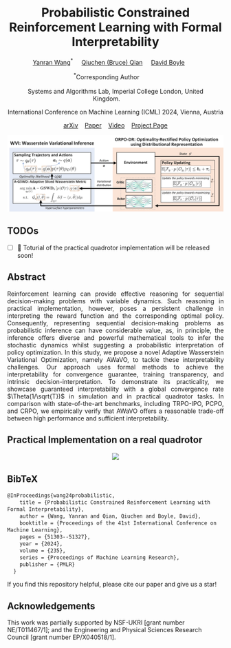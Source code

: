 <h1 align="center">Probabilistic Constrained Reinforcement Learning with Formal Interpretability</h1>
<p align="center">
    <a href="https://alex-yanranwang.github.io/">Yanran Wang</a><sup>*</sup></span>&nbsp;&nbsp;&nbsp;&nbsp;
    <a href="https://bruceqqc.github.io/">Qiuchen (Bruce) Qian</a><sup></sup></span>&nbsp;&nbsp;&nbsp;&nbsp;
    <a href="https://profiles.imperial.ac.uk/david.boyle">David Boyle</a><sup></sup>&nbsp;&nbsp;&nbsp;&nbsp;&nbsp;&nbsp;&nbsp;&nbsp;
</p>

<p align="center">
    <sup>*</sup>Corresponding Author&emsp;&emsp;&emsp;
</p>

<p align="center">
    <sup></sup>Systems and Algorithms Lab, Imperial College London, United Kingdom.&emsp;&emsp;&emsp;
</p>

<p align="center">
    International Conference on Machine Learning (ICML) 2024, Vienna, Austria
</p>

<p align="center">
    <a href="https://arxiv.org/abs/2307.07084">arXiv</a> &nbsp;&nbsp;
    <a href="https://proceedings.mlr.press/v235/wang24bf.html">Paper</a> &nbsp;&nbsp;
    <a href="https://www.youtube.com/watch?v=Auatih9Kxbw">Video</a> &nbsp;&nbsp;
    <a href="https://alex-yanranwang.github.io/AWaVO.html">Project Page</a>
</p>

<p align="center">
  <img src="docs/adaptive_sliding.jpg">
</p>

## TODOs
- [ ] 📣 Toturial of the practical quadrotor implementation will be released soon!


## Abstract
<p align="justify">Reinforcement learning can provide effective reasoning for sequential decision-making problems with variable dynamics. Such reasoning in practical implementation, however, poses a persistent challenge in interpreting the reward function and the corresponding optimal policy. Consequently, representing sequential decision-making problems as probabilistic inference can have considerable value, as, in principle, the inference offers diverse and powerful mathematical tools to infer the stochastic dynamics whilst suggesting a probabilistic interpretation of policy optimization. In this study, we propose a novel Adaptive Wasserstein Variational Optimization, namely AWaVO, to tackle these interpretability challenges. Our approach uses formal methods to achieve the interpretability for convergence guarantee, training transparency, and intrinsic decision-interpretation. To demonstrate its practicality, we showcase guaranteed interpretability with a global convergence rate $\Theta(1/\sqrt{T})$ in simulation and in practical quadrotor tasks. In comparison with state-of-the-art benchmarks, including TRPO-IPO, PCPO, and CRPO, we empirically verify that AWaVO offers a reasonable trade-off between high performance and sufficient interpretability.</p>

## Practical Implementation on a real quadrotor
<p align="center">
  <img src="docs/shortDemo.gif" >
</p>


## BibTeX
<div class="container is-max-desktop content">
<pre><code>@InProceedings{wang24probabilistic,
    title = {Probabilistic Constrained Reinforcement Learning with Formal Interpretability},
    author = {Wang, Yanran and Qian, Qiuchen and Boyle, David},
    booktitle = {Proceedings of the 41st International Conference on Machine Learning},
    pages = {51303--51327},
    year = {2024},
    volume = {235},
    series = {Proceedings of Machine Learning Research},
    publisher = {PMLR}
  }</code></pre>
</div>
If you find this repository helpful, please cite our paper and give us a star!

## Acknowledgements
<div class="container is-max-desktop content">
    This work was partially supported by NSF-UKRI [grant number NE/T011467/1]; and the Engineering and Physical Sciences Research Council [grant number EP/X040518/1].
  </div>
